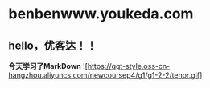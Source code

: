 # benbenwww.youkeda.com
## hello，优客达！！
**今天学习了MarkDown**
![https://qgt-style.oss-cn-hangzhou.aliyuncs.com/newcoursep4/g1/g1-2-2/tenor.gif]
